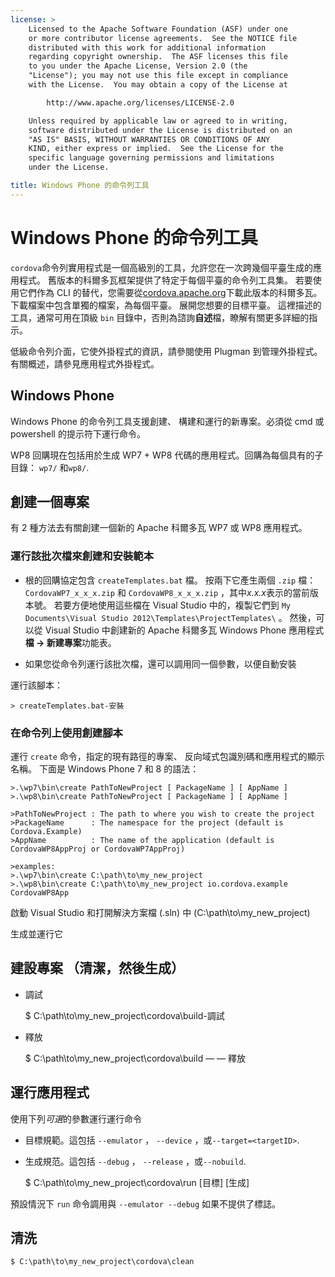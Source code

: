 ```yaml
---
license: >
    Licensed to the Apache Software Foundation (ASF) under one
    or more contributor license agreements.  See the NOTICE file
    distributed with this work for additional information
    regarding copyright ownership.  The ASF licenses this file
    to you under the Apache License, Version 2.0 (the
    "License"); you may not use this file except in compliance
    with the License.  You may obtain a copy of the License at

        http://www.apache.org/licenses/LICENSE-2.0

    Unless required by applicable law or agreed to in writing,
    software distributed under the License is distributed on an
    "AS IS" BASIS, WITHOUT WARRANTIES OR CONDITIONS OF ANY
    KIND, either express or implied.  See the License for the
    specific language governing permissions and limitations
    under the License.

title: Windows Phone 的命令列工具
---
```


# Windows Phone 的命令列工具

`cordova`命令列實用程式是一個高級別的工具，允許您在一次跨幾個平臺生成的應用程式。 舊版本的科爾多瓦框架提供了特定于每個平臺的命令列工具集。 若要使用它們作為 CLI 的替代，您需要從[cordova.apache.org][1]下載此版本的科爾多瓦。 下載檔案中包含單獨的檔案，為每個平臺。 展開您想要的目標平臺。 這裡描述的工具，通常可用在頂級 `bin` 目錄中，否則為諮詢**自述**檔，瞭解有關更多詳細的指示。

 [1]: http://cordova.apache.org

低級命令列介面，它使外掛程式的資訊，請參閱使用 Plugman 到管理外掛程式。有關概述，請參見應用程式外掛程式。

## Windows Phone

Windows Phone 的命令列工具支援創建、 構建和運行的新專案。必須從 cmd 或 powershell 的提示符下運行命令。

WP8 回購現在包括用於生成 WP7 + WP8 代碼的應用程式。回購為每個具有的子目錄： `wp7/` 和`wp8/`.

## 創建一個專案

有 2 種方法去有關創建一個新的 Apache 科爾多瓦 WP7 或 WP8 應用程式。

### 運行該批次檔來創建和安裝範本

*   根的回購協定包含 `createTemplates.bat` 檔。 按兩下它產生兩個 `.zip` 檔： `CordovaWP7_x_x_x.zip` 和 `CordovaWP8_x_x_x.zip` ，其中*x.x.x*表示的當前版本號。 若要方便地使用這些檔在 Visual Studio 中的，複製它們到 `My Documents\Visual Studio
2012\Templates\ProjectTemplates\` 。 然後，可以從 Visual Studio 中創建新的 Apache 科爾多瓦 Windows Phone 應用程式**檔 → 新建專案**功能表。

*   如果您從命令列運行該批次檔，還可以調用同一個參數，以便自動安裝

運行該腳本：

    > createTemplates.bat-安裝
    

### 在命令列上使用創建腳本

運行 `create` 命令，指定的現有路徑的專案、 反向域式包識別碼和應用程式的顯示名稱。 下面是 Windows Phone 7 和 8 的語法：

    >.\wp7\bin\create PathToNewProject [ PackageName ] [ AppName ]
    >.\wp8\bin\create PathToNewProject [ PackageName ] [ AppName ]
    
    >PathToNewProject : The path to where you wish to create the project
    >PackageName      : The namespace for the project (default is Cordova.Example)
    >AppName          : The name of the application (default is CordovaWP8AppProj or CordovaWP7AppProj)
    
    >examples:
    >.\wp7\bin\create C:\path\to\my_new_project
    >.\wp8\bin\create C:\path\to\my_new_project io.cordova.example CordovaWP8App
    

啟動 Visual Studio 和打開解決方案檔 (.sln) 中 (C:\path\to\my\_new\_project)

生成並運行它

## 建設專案 （清潔，然後生成）

*   調試
    
    $ C:\path\to\my\_new\_project\cordova\build-調試

*   釋放
    
    $ C:\path\to\my\_new\_project\cordova\build — — 釋放

## 運行應用程式

使用下列*可選*的參數運行運行命令

*   目標規範。這包括 `--emulator` ， `--device` ，或`--target=<targetID>`.

*   生成規范。這包括 `--debug` ， `--release` ，或`--nobuild`.
    
    $ C:\path\to\my\_new\_project\cordova\run \[目標\] \[生成\]

預設情況下 `run` 命令調用與 `--emulator --debug` 如果不提供了標誌。

## 清洗

    $ C:\path\to\my_new_project\cordova\clean